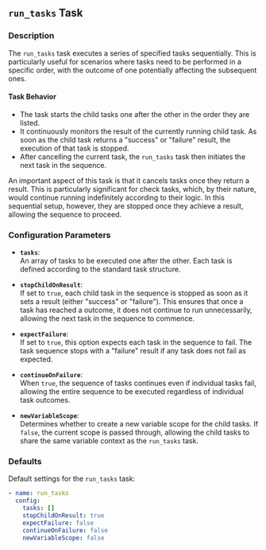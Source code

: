 ## `run_tasks` Task

### Description
The `run_tasks` task executes a series of specified tasks sequentially. This is particularly useful for scenarios where tasks need to be performed in a specific order, with the outcome of one potentially affecting the subsequent ones.

#### Task Behavior
- The task starts the child tasks one after the other in the order they are listed.
- It continuously monitors the result of the currently running child task. As soon as the child task returns a "success" or "failure" result, the execution of that task is stopped.
- After cancelling the current task, the `run_tasks` task then initiates the next task in the sequence.

An important aspect of this task is that it cancels tasks once they return a result. This is particularly significant for check tasks, which, by their nature, would continue running indefinitely according to their logic. In this sequential setup, however, they are stopped once they achieve a result, allowing the sequence to proceed.

### Configuration Parameters

- **`tasks`**:\
  An array of tasks to be executed one after the other. Each task is defined according to the standard task structure.

- **`stopChildOnResult`**:\
  If set to `true`, each child task in the sequence is stopped as soon as it sets a result (either "success" or "failure"). This ensures that once a task has reached a outcome, it does not continue to run unnecessarily, allowing the next task in the sequence to commence.

- **`expectFailure`**:\
  If set to `true`, this option expects each task in the sequence to fail. The task sequence stops with a "failure" result if any task does not fail as expected.

- **`continueOnFailure`**:\
  When `true`, the sequence of tasks continues even if individual tasks fail, allowing the entire sequence to be executed regardless of individual task outcomes.

- **`newVariableScope`**:\
  Determines whether to create a new variable scope for the child tasks. If `false`, the current scope is passed through, allowing the child tasks to share the same variable context as the `run_tasks` task.

### Defaults

Default settings for the `run_tasks` task:

```yaml
- name: run_tasks
  config:
    tasks: []
    stopChildOnResult: true
    expectFailure: false
    continueOnFailure: false
    newVariableScope: false
```
